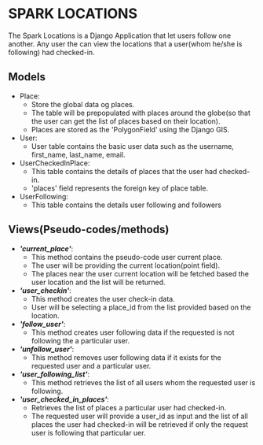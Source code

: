 # SPARK LOCATIONS

The Spark Locations is a Django Application that let users follow one another. Any user the can view the locations that a user(whom he/she is following) had checked-in.

## Models

- Place:
    - Store the global data og places.
    - The table will be prepopulated with places around the globe(so that the user can get the list of places based on their location).
    - Places are stored as the 'PolygonField' using the Django GIS.
- User:
    - User table contains the basic user data such as the username, first_name, last_name, email.
- UserCheckedInPlace:
    - This table contains the details of places that the user had checked-in.
    - 'places' field represents the foreign key of place table.
- UserFollowing:
    - This table contains the details user following and followers

## Views(Pseudo-codes/methods)
- **_'current_place'_**:
    - This method contains the pseudo-code user current place.
    - The user will be providing the current location(point field).
    - The places near the user current location will be fetched based the user location and the list will be returned.
- **_'user_checkin'_**:
    - This method creates the user check-in data.
    - User will be selecting a place_id from the list provided based on the location.
- **_'follow_user'_**:
    - This method creates user following data if the requested is not following the a particular user.
- **_'unfollow_user'_**:
    - This method removes user following data if it exists for the requested user and a particular user.
- **_'user_following_list'_**:
    - This method retrieves the list of all users whom the requested user is following.
- **_'user_checked_in_places'_**:
    - Retrieves the list of places a particular user had checked-in.
    - The requested user will provide a user_id as input and the list of all places the user had checked-in will be retrieved if only the request user is following that particular uer.
